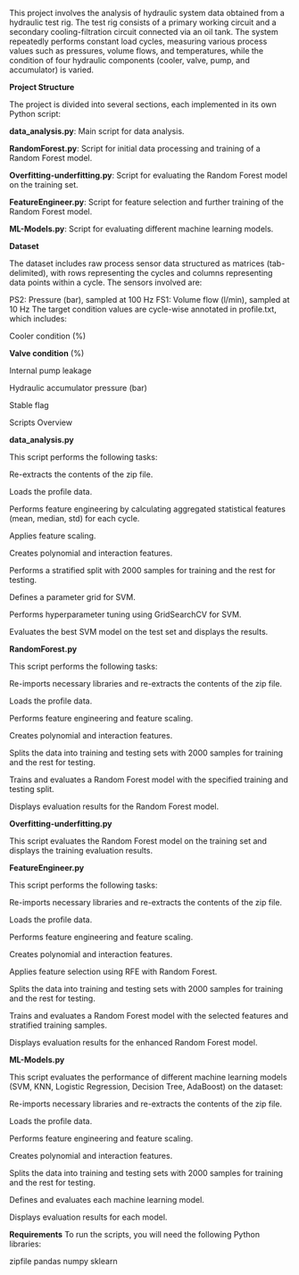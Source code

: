 This project involves the analysis of hydraulic system data obtained from a hydraulic test rig. The test rig consists of a primary working circuit and a secondary cooling-filtration circuit connected via an oil tank. The system repeatedly performs constant load cycles, measuring various process values such as pressures, volume flows, and temperatures, while the condition of four hydraulic components (cooler, valve, pump, and accumulator) is varied.

**Project Structure**

The project is divided into several sections, each implemented in its own Python script:

**data_analysis.py**: Main script for data analysis.

**RandomForest.py**: Script for initial data processing and training of a Random Forest model.

**Overfitting-underfitting.py**: Script for evaluating the Random Forest model on the training set.

**FeatureEngineer.py**: Script for feature selection and further training of the Random Forest model.

**ML-Models.py**: Script for evaluating different machine learning models.

**Dataset**

The dataset includes raw process sensor data structured as matrices (tab-delimited), with rows representing the cycles and columns representing data points within a cycle. The sensors involved are:


PS2: Pressure (bar), sampled at 100 Hz
FS1: Volume flow (l/min), sampled at 10 Hz
The target condition values are cycle-wise annotated in profile.txt, which includes:

Cooler condition (%)

**Valve condition** (%)

Internal pump leakage

Hydraulic accumulator pressure (bar)

Stable flag

Scripts Overview

**data_analysis.py**

This script performs the following tasks:

Re-extracts the contents of the zip file.

Loads the profile data.

Performs feature engineering by calculating aggregated statistical features (mean, median, std) for each cycle.

Applies feature scaling.

Creates polynomial and interaction features.

Performs a stratified split with 2000 samples for training and the rest for testing.

Defines a parameter grid for SVM.

Performs hyperparameter tuning using GridSearchCV for SVM.

Evaluates the best SVM model on the test set and displays the results.

**RandomForest.py**

This script performs the following tasks:

Re-imports necessary libraries and re-extracts the contents of the zip file.

Loads the profile data.

Performs feature engineering and feature scaling.

Creates polynomial and interaction features.

Splits the data into training and testing sets with 2000 samples for training and the rest for testing.

Trains and evaluates a Random Forest model with the specified training and testing split.

Displays evaluation results for the Random Forest model.

**Overfitting-underfitting.py**

This script evaluates the Random Forest model on the training set and displays the training evaluation results.

**FeatureEngineer.py**

This script performs the following tasks:

Re-imports necessary libraries and re-extracts the contents of the zip file.

Loads the profile data.

Performs feature engineering and feature scaling.

Creates polynomial and interaction features.

Applies feature selection using RFE with Random Forest.

Splits the data into training and testing sets with 2000 samples for training and the rest for testing.

Trains and evaluates a Random Forest model with the selected features and stratified training samples.

Displays evaluation results for the enhanced Random Forest model.

**ML-Models.py**

This script evaluates the performance of different machine learning models (SVM, KNN, Logistic Regression, Decision Tree, AdaBoost) on the dataset:

Re-imports necessary libraries and re-extracts the contents of the zip file.

Loads the profile data.

Performs feature engineering and feature scaling.

Creates polynomial and interaction features.

Splits the data into training and testing sets with 2000 samples for training and the rest for testing.

Defines and evaluates each machine learning model.

Displays evaluation results for each model.

**Requirements**
To run the scripts, you will need the following Python libraries:

zipfile
pandas
numpy
sklearn
